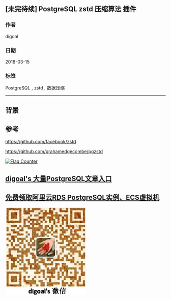 ## [未完待续] PostgreSQL zstd 压缩算法 插件
                        
### 作者                  
digoal                                   
                   
### 日期                  
2018-03-15                    
                                                                     
### 标签                                                                     
PostgreSQL , zstd , 数据压缩  
                                  
----              
       
## 背景            


## 参考
https://github.com/facebook/zstd

https://github.com/grahamedgecombe/pgzstd


  
<a rel="nofollow" href="http://info.flagcounter.com/h9V1"  ><img src="http://s03.flagcounter.com/count/h9V1/bg_FFFFFF/txt_000000/border_CCCCCC/columns_2/maxflags_12/viewers_0/labels_0/pageviews_0/flags_0/"  alt="Flag Counter"  border="0"  ></a>  
  
  
  
  
  
  
## [digoal's 大量PostgreSQL文章入口](https://github.com/digoal/blog/blob/master/README.md "22709685feb7cab07d30f30387f0a9ae")
  
  
## [免费领取阿里云RDS PostgreSQL实例、ECS虚拟机](https://free.aliyun.com/ "57258f76c37864c6e6d23383d05714ea")
  
  
![digoal's weixin](../pic/digoal_weixin.jpg "f7ad92eeba24523fd47a6e1a0e691b59")
  
